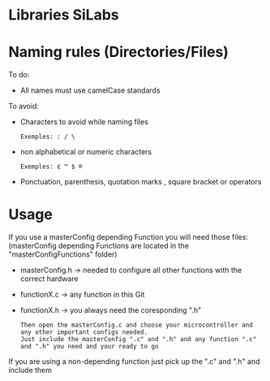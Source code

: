 # Libraries SiLabs

# Naming rules (Directories/Files)
To do:

* All names must use camelCase standards

To avoid:
  
* Characters to avoid while naming files

      Exemples: : / \
* non alphabetical or numeric characters

      Exemples: ¢ ™ $ ®
* Ponctuation, parenthesis, quotation marks , square bracket or operators

# Usage
If you use a masterConfig depending Function you will need those files:
(masterConfig depending Functions are located in the "masterConfigFunctions" folder)

* masterConfig.h -> needed to configure all other functions with the correct hardware
* functionX.c    -> any function in this Git
* functionX.h    -> you always need the coresponding ".h"

      Then open the masterConfig.c and choose your microcontroller and any other important configs needed.
      Just include the masterConfig ".c" and ".h" and any function ".c" and ".h" you need and your ready to go

If you are using a non-depending function just pick up the ".c" and ".h" and include them
